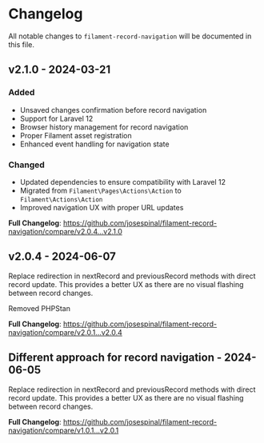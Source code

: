 # Changelog

All notable changes to `filament-record-navigation` will be documented in this file.

## v2.1.0 - 2024-03-21

### Added
- Unsaved changes confirmation before record navigation
- Support for Laravel 12
- Browser history management for record navigation
- Proper Filament asset registration
- Enhanced event handling for navigation state

### Changed
- Updated dependencies to ensure compatibility with Laravel 12
- Migrated from `Filament\Pages\Actions\Action` to `Filament\Actions\Action`
- Improved navigation UX with proper URL updates

**Full Changelog**: https://github.com/josespinal/filament-record-navigation/compare/v2.0.4...v2.1.0

## v2.0.4 - 2024-06-07

Replace redirection in nextRecord and previousRecord methods with direct record update. This provides a better UX as there are no visual flashing between record changes.

Removed PHPStan

**Full Changelog**: https://github.com/josespinal/filament-record-navigation/compare/v2.0.1...v2.0.4

## Different approach for record navigation - 2024-06-05

Replace redirection in nextRecord and previousRecord methods with direct record update. This provides a better UX as there are no visual flashing between record changes.

**Full Changelog**: https://github.com/josespinal/filament-record-navigation/compare/v1.0.1...v2.0.1
